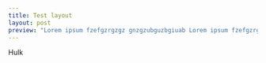 ```yaml
---
title: Test layout
layout: post
preview: "Lorem ipsum fzefgzrgzgz gnzgzubguzbgiuab Lorem ipsum fzefgzrgzgz gnzgzubguzbgiuab Lorem ipsum fzefgzrgzgz gnzgzubguzbgiuab Lorem ipsum fzefgzrgzgz gnzgzubguzbgiuab Lorem ipsum fzefgzrgzgz gnzgzubguzbgiuab Lorem ipsum fzefgzrgzgz gnzgzubguzbgiuab"
---
```

Hulk
